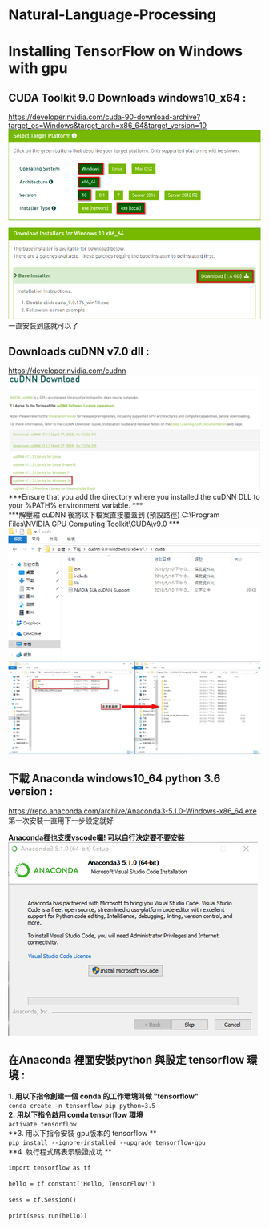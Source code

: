 # Natural-Language-Processing
# Installing TensorFlow on Windows with gpu

## CUDA Toolkit 9.0 Downloads windows10_x64 :<br/> ##
https://developer.nvidia.com/cuda-90-download-archive?target_os=Windows&target_arch=x86_64&target_version=10<br/>
![](https://github.com/Tai-liang-Zhou/Natural-Language-Processing/blob/master/2018-05-10_144237.png) <br/>
一直安裝到底就可以了

## Downloads cuDNN v7.0 dll :<br/> ##
https://developer.nvidia.com/cudnn
![](https://github.com/Tai-liang-Zhou/Natural-Language-Processing/blob/master/2018-05-10_150151.png)
***Ensure that you add the directory where you installed the cuDNN DLL to your %PATH% environment variable. *** <br/>
***解壓縮 cuDNN 後將以下檔案直接覆蓋到 (預設路徑) C:\Program Files\NVIDIA GPU Computing Toolkit\CUDA\v9.0 ***  <br/>
![](https://github.com/Tai-liang-Zhou/Natural-Language-Processing/blob/master/2018-05-10_165850.png)<br/>
![](https://github.com/Tai-liang-Zhou/Natural-Language-Processing/blob/master/2018-05-11_171331.png)<br/>
## 下載 Anaconda windows10_64 python 3.6 version :<br/> ##
https://repo.anaconda.com/archive/Anaconda3-5.1.0-Windows-x86_64.exe 第一次安裝一直用下一步設定就好 <br/>

**Anaconda裡也支援vscode囉! 可以自行決定要不要安裝 <br/>**
![](https://github.com/Tai-liang-Zhou/Natural-Language-Processing/blob/master/2018-05-10_152212.png)<br/>

## 在Anaconda 裡面安裝python 與設定 tensorflow 環境 :<br/> ##
**1. 用以下指令創建一個 conda 的工作環境叫做 "tensorflow"**<br/>
`conda create -n tensorflow pip python=3.5`   <br/>
**2. 用以下指令啟用 conda tensorflow 環境** <br/>
`activate tensorflow` <br/>
**3. 用以下指令安裝 gpu版本的 tensorflow ** <br/>
`pip install --ignore-installed --upgrade tensorflow-gpu` <br/>
**4. 執行程式碼表示驗證成功 ** <br/>
```
import tensorflow as tf  

hello = tf.constant('Hello, TensorFlow!') 

sess = tf.Session()  

print(sess.run(hello))  
```
